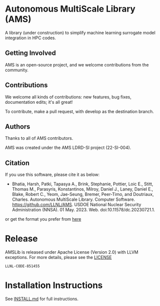 # Autonomous MultiScale Library (AMS)

A library (under construction) to simplify machine learning surrogate model integration in HPC codes.

## Getting Involved

AMS is an open-source project, and we welcome contributions from the community.

## Contributions

We welcome all kinds of contributions: new features, bug fixes, documentation edits; it's all great!

To contribute, make a pull request, with develop as the destination branch.

## Authors

Thanks to all of AMS contributors.

AMS was created under the AMS LDRD-SI project (22-SI-004).

## Citation

If you use this software, please cite it as below:

- Bhatia, Harsh, Patki, Tapasya A., Brink, Stephanie, Pottier, Loic E., Stitt, Thomas M., Parasyris, Konstantinos, Milroy, Daniel J., Laney, Daniel E., Blake, Robert C., Yeom, Jae-Seung, Bremer, Peer-Timo, and Doutriaux, Charles. Autonomous MultiScale Library. Computer Software. https://github.com/LLNL/AMS. USDOE National Nuclear Security Administration (NNSA). 01 May. 2023. Web. doi:10.11578/dc.20230721.1.

or get the format you prefer from [here](https://www.osti.gov/doecode/biblio/110346)

# Release

AMSLib is released under Apache License (Version 2.0) with LLVM exceptions. For more details, please see the [LICENSE](./LICENSE)

`LLNL-CODE-851455`

# Installation Instructions

See [INSTALL.md](./INSTALL.md) for full instructions.
